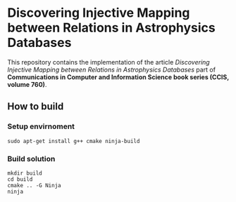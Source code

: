 # Discovering Injective Mapping between Relations in Astrophysics Databases

<p> This repository contains the implementation of the article <i> Discovering Injective Mapping between Relations in Astrophysics Databases </i> part of <b>Communications in Computer and Information Science book series (CCIS, volume 760)</b>.</p>

## How to build

### Setup envirnoment
```
sudo apt-get install g++ cmake ninja-build
```
### Build solution
```
mkdir build
cd build
cmake .. -G Ninja
ninja
```